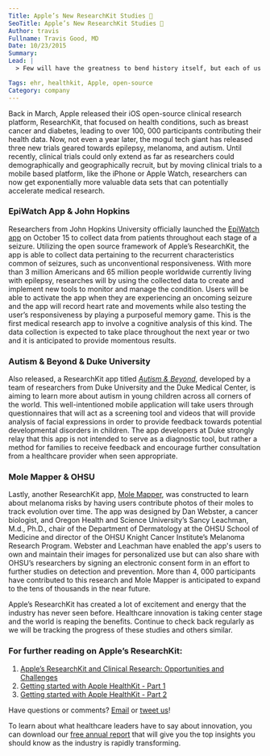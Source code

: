 ```yaml
---
Title: Apple’s New ResearchKit Studies 
SeoTitle: Apple’s New ResearchKit Studies 
Author: travis
Fullname: Travis Good, MD
Date: 10/23/2015
Summary: 
Lead: |
  > Few will have the greatness to bend history itself, but each of us can work to change a small portion of events, and in the total of all those acts will be written the history of this generation. - Robert Kennedy

Tags: ehr, healthkit, Apple, open-source
Category: company
---
```

Back in March, Apple released their iOS open-source clinical research platform, ResearchKit, that focused on health conditions, such as breast cancer and diabetes, leading to over 100, 000 participants contributing their health data. Now, not even a year later, the mogul tech giant has released three new trials geared towards epilepsy, melanoma, and autism. Until recently, clinical trials could only extend as far as researchers could demographically and geographically recruit, but by moving clinical trials to a mobile based platform, like the iPhone or Apple Watch, researchers can now get exponentially more valuable data sets that can potentially accelerate medical research. 

### EpiWatch App & John Hopkins

Researchers from John Hopkins University officially launched the [EpiWatch app](https://itunes.apple.com/us/app/epiwatch/id1047757228?mt=8) on October 15 to collect data from patients throughout each stage of a seizure. Utilizing the open source framework of Apple’s ResearchKit, the app is able to collect data pertaining to the recurrent characteristics common of seizures, such as unconventional responsiveness. With more than 3 million Americans and 65 million people worldwide currently living with epilepsy, researches will by using the collected data to create and implement new tools to monitor and manage the condition. Users will be able to activate the app when they are experiencing an oncoming seizure and the app will record heart rate and movements while also testing the user’s responsiveness by playing a purposeful memory game. This is the first medical research app to involve a cognitive analysis of this kind. The data collection is expected to take place throughout the next year or two and it is anticipated to provide momentous results. 

### Autism & Beyond & Duke University

Also released, a ResearchKit app titled [*Autism & Beyond*](https://itunes.apple.com/us/app/autism-beyond/id1025327516?mt=8), developed by a team of researchers from Duke University and the Duke Medical Center, is aiming to learn more about autism in young children across all corners of the world. This well-intentioned mobile application will take users through questionnaires that will act as a screening tool and videos that will provide analysis of facial expressions in order to provide feedback towards potential developmental disorders in children. The app developers at Duke strongly relay that this app is not intended to serve as a diagnostic tool, but rather a method for families to receive feedback and encourage further consultation from a healthcare provider when seen appropriate. 

### Mole Mapper & OHSU

Lastly, another ResearchKit app, [Mole Mapper](https://itunes.apple.com/us/app/mole-mapper-melanoma-study/id1048337814?mt=8), was constructed to learn about melanoma risks by having users contribute photos of their moles to track evolution over time. The app was designed by Dan Webster, a cancer biologist, and Oregon Health and Science University’s Sancy Leachman, M.d., Ph.D., chair of the Department of Dermatology at the OHSU School of Medicine and director of the OHSU Knight Cancer Institute’s Melanoma Research Program. Webster and Leachman have enabled the app's users to own and maintain their images for personalized use  but can also share with OHSU’s researchers by signing an electronic consent form in an effort to further studies on detection and prevention. More than 4, 000 participants have contributed to this research and Mole Mapper is anticipated to expand to the tens of thousands in the near future.

Apple’s ResearchKit has created a lot of excitement and energy that the industry has never seen before. Healthcare innovation is taking center stage and the world is reaping the benefits. Continue to check back regularly as we will be tracking the progress of these studies and others similar.

### For further reading on Apple’s ResearchKit:

1. [Apple’s ResearchKit and Clinical Research: Opportunities and Challenges](https://catalyze.io/blog/apple-s-researchkit-and-clinical-research-opportunities-and-challenges)
2. [Getting started with Apple HealthKit - Part 1](https://catalyze.io/blog/getting-started-with-apple-healthkit-part-1)
3. [Getting started with Apple HealthKit - Part 2](https://catalyze.io/blog/getting-started-with-apple-healthkit-part-2)


Have questions or comments? [Email](https://catalyze.io/blog/hello@catalyze.io) or [tweet us](https://twitter.com/catalyzeio)! 

To learn about what healthcare leaders have to say about innovation, you can download our [free annual report](https://catalyze.io/innovation/2015) that will give you the top insights you should know as the industry is rapidly transforming.

